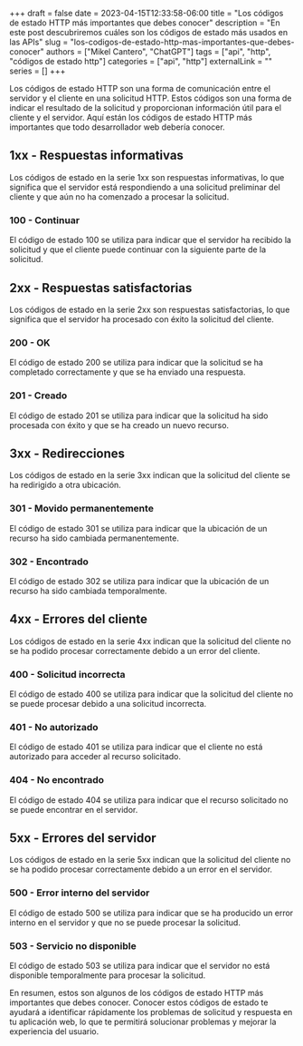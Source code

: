 +++ 
draft = false
date = 2023-04-15T12:33:58-06:00
title = "Los códigos de estado HTTP más importantes que debes conocer"
description = "En este post descubriremos cuáles son los códigos de estado más usados en las APIs"
slug = "los-codigos-de-estado-http-mas-importantes-que-debes-conocer"
authors = ["Mikel Cantero", "ChatGPT"]
tags = ["api", "http", "códigos de estado http"]
categories = ["api", "http"]
externalLink = ""
series = []
+++

Los códigos de estado HTTP son una forma de comunicación entre el servidor y el cliente en una solicitud HTTP. Estos códigos son una forma de indicar el resultado de la solicitud y proporcionan información útil para el cliente y el servidor. Aquí están los códigos de estado HTTP más importantes que todo desarrollador web debería conocer.

## 1xx - Respuestas informativas
Los códigos de estado en la serie 1xx son respuestas informativas, lo que significa que el servidor está respondiendo a una solicitud preliminar del cliente y que aún no ha comenzado a procesar la solicitud.

### 100 - Continuar
El código de estado 100 se utiliza para indicar que el servidor ha recibido la solicitud y que el cliente puede continuar con la siguiente parte de la solicitud.

## 2xx - Respuestas satisfactorias
Los códigos de estado en la serie 2xx son respuestas satisfactorias, lo que significa que el servidor ha procesado con éxito la solicitud del cliente.

### 200 - OK
El código de estado 200 se utiliza para indicar que la solicitud se ha completado correctamente y que se ha enviado una respuesta.

### 201 - Creado
El código de estado 201 se utiliza para indicar que la solicitud ha sido procesada con éxito y que se ha creado un nuevo recurso.

## 3xx - Redirecciones
Los códigos de estado en la serie 3xx indican que la solicitud del cliente se ha redirigido a otra ubicación.

### 301 - Movido permanentemente
El código de estado 301 se utiliza para indicar que la ubicación de un recurso ha sido cambiada permanentemente.

### 302 - Encontrado
El código de estado 302 se utiliza para indicar que la ubicación de un recurso ha sido cambiada temporalmente.

## 4xx - Errores del cliente
Los códigos de estado en la serie 4xx indican que la solicitud del cliente no se ha podido procesar correctamente debido a un error del cliente.

### 400 - Solicitud incorrecta
El código de estado 400 se utiliza para indicar que la solicitud del cliente no se puede procesar debido a una solicitud incorrecta.

### 401 - No autorizado
El código de estado 401 se utiliza para indicar que el cliente no está autorizado para acceder al recurso solicitado.

### 404 - No encontrado
El código de estado 404 se utiliza para indicar que el recurso solicitado no se puede encontrar en el servidor.

## 5xx - Errores del servidor
Los códigos de estado en la serie 5xx indican que la solicitud del cliente no se ha podido procesar correctamente debido a un error en el servidor.

### 500 - Error interno del servidor
El código de estado 500 se utiliza para indicar que se ha producido un error interno en el servidor y que no se puede procesar la solicitud.

### 503 - Servicio no disponible
El código de estado 503 se utiliza para indicar que el servidor no está disponible temporalmente para procesar la solicitud.

En resumen, estos son algunos de los códigos de estado HTTP más importantes que debes conocer. Conocer estos códigos de estado te ayudará a identificar rápidamente los problemas de solicitud y respuesta en tu aplicación web, lo que te permitirá solucionar problemas y mejorar la experiencia del usuario.
